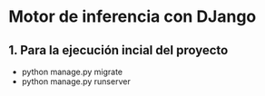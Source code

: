# Motor de inferencia con DJango

## 1. Para la ejecución incial del proyecto

- python manage.py migrate
- python manage.py runserver
